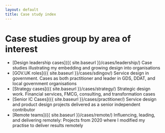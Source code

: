 ```yaml
---
layout: default
title: Case study index
---
```


# Case studies group by area of interest 

- [Design leadership cases]({{ site.baseurl }}/cases/leadership/) Case studies illustrating my embedding and growing design into organisations
- [GOV.UK roles]({{ site.baseurl }}/cases/sdingov/) Service design in government. Cases as both practitioner and leader in GDS, DDAT, and local government organisations
- [Strategy cases]({{ site.baseurl }}/cases/strategy/) Strategic design work. Financial services, FMCG, consulting, and transformation cases
- [Senior IC Cases]({{ site.baseurl }}/cases/practitioner/) Service design and product design projects delivered as a senior independent contributor
- [Remote teams]({{ site.baseurl }}/cases/remote/) Influencing, leading, and delivering remotely: Projects from 2020 where I modified my practise to deliver results remotely


<!--

_cases_leadership
_cases_sdingov
_cases_strategy
_cases_practitioner
_cases_remote

-->

